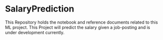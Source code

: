 # SalaryPrediction
This Repository holds the notebook and reference documents related to this ML project. This Project will predict the salary given a job-posting and is under development currently.
